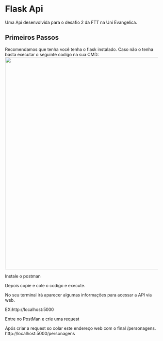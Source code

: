 <h1>Flask Api </h1>
Uma Api desenvolvida para o desafio 2 da FTT na Uni Evangelica.

<h2>Primeiros Passos</h2>
Recomendamos que tenha você tenha o flask instalado. Caso não o tenha basta executar o seguinte codigo na sua CMD:
<div>
<img src=https://user-images.githubusercontent.com/104834577/230742453-9d7cf21a-2b14-4774-8fd7-4a4b2640e4ae.png" width=700px />
</div>


<p>Instale o postman  
<p>Depois  copie e cole o codigo e execute.
<p>No seu terminal irá aparecer algumas informações para acessar a API via web.
<p>EX:http://localhost:5000
<p>
<p> Entre no PostMan e crie uma request 
<p> Após criar a request so colar este endereço web com o final /personagens. http://localhost:5000/personagens

</p>


